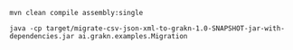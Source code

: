 `mvn clean compile assembly:single`

`java -cp target/migrate-csv-json-xml-to-grakn-1.0-SNAPSHOT-jar-with-dependencies.jar ai.grakn.examples.Migration`
